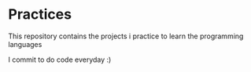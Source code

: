 # Practices
This repository contains the projects i practice to learn the programming languages

I commit to do code everyday :)
